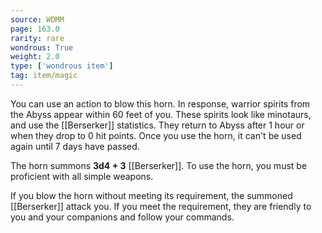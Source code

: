 ```yaml
---
source: WDMM
page: 163.0
rarity: rare
wondrous: True
weight: 2.0
type: ['wondrous item']
tag: item/magic
---
```


You can use an action to blow this horn. In response, warrior spirits from the Abyss appear within 60 feet of you. These spirits look like minotaurs, and use the [[Berserker]] statistics. They return to Abyss after 1 hour or when they drop to 0 hit points. Once you use the horn, it can't be used again until 7 days have passed.

The horn summons **3d4 + 3** [[Berserker]]. To use the horn, you must be proficient with all simple weapons.

If you blow the horn without meeting its requirement, the summoned [[Berserker]] attack you. If you meet the requirement, they are friendly to you and your companions and follow your commands.


